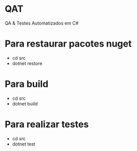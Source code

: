 # QAT
QA &amp; Testes Automatizados em C#

# Para restaurar pacotes nuget
- cd src
- dotnet restore

# Para build
- cd src
- dotnet build

# Para realizar testes
- cd src
- dotnet test

